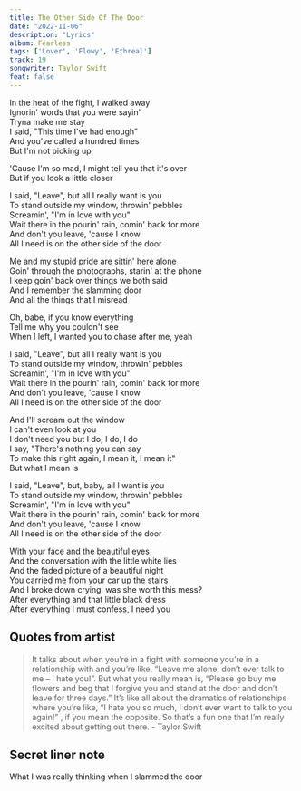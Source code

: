 ```yaml
---
title: The Other Side Of The Door
date: "2022-11-06"
description: "Lyrics"
album: Fearless
tags: ['Lover', 'Flowy', 'Ethreal']
track: 19
songwriter: Taylor Swift
feat: false
---
```

<p className="verse-one">
In the heat of the fight, I walked away <br />
Ignorin' words that you were sayin' <br />
Tryna make me stay <br />
I said, "This time I've had enough" <br />
And you've called a hundred times <br />
But I'm not picking up <br />
</p>
<p className="pre-chorus">
'Cause I'm so mad, I might tell you that it's over <br />
But if you look a little closer <br />
</p>
<p className="chorus">
I said, "Leave", but all I really want is you <br />
To stand outside my window, throwin' pebbles <br />
Screamin', "I'm in love with you" <br />
Wait there in the pourin' rain, comin' back for more <br />
And don't you leave, 'cause I know <br />
All I need is on the other side of the door <br />
</p>
<p className="verse-two">
Me and my stupid pride are sittin' here alone <br />
Goin' through the photographs, starin' at the phone <br />
I keep goin' back over things we both said <br />
And I remember the slamming door <br />
And all the things that I misread <br />
</p>
<p className="pre-chorus">
Oh, babe, if you know everything <br />
Tell me why you couldn't see <br />
When I left, I wanted you to chase after me, yeah <br />
</p>
<p className="chorus">
I said, "Leave", but all I really want is you <br />
To stand outside my window, throwin' pebbles <br />
Screamin', "I'm in love with you" <br />
Wait there in the pourin' rain, comin' back for more <br />
And don't you leave, 'cause I know <br />
All I need is on the other side of the door <br />
</p>
<p className="bridge">
And I'll scream out the window <br />
I can't even look at you <br />
I don't need you but I do, I do, I do <br />
I say, "There's nothing you can say <br />
To make this right again, I mean it, I mean it" <br />
But what I mean is <br />
</p>
<p className="chorus">
I said, "Leave", but, baby, all I want is you <br />
To stand outside my window, throwin' pebbles <br />
Screamin', "I'm in love with you" <br />
Wait there in the pourin' rain, comin' back for more <br />
And don't you leave, 'cause I know <br />
All I need is on the other side of the door <br />
</p>
<p className="outro">
With your face and the beautiful eyes <br />
And the conversation with the little white lies <br />
And the faded picture of a beautiful night <br />
You carried me from your car up the stairs <br />
And I broke down crying, was she worth this mess? <br />
After everything and that little black dress <br />
After everything I must confess, I need you <br />
</p>


## Quotes from artist
<blockquote>
It talks about when you’re in a fight with someone you’re in a relationship with and you’re like, “Leave me alone, don’t ever talk to me – I hate you!”. But what you really mean is, “Please go buy me flowers and beg that I forgive you and stand at the door and don’t leave for three days.” It’s like all about the dramatics of relationships where you’re like, “I hate you so much, I don’t ever want to talk to you again!” , if you mean the opposite. So that’s a fun one that I’m really excited about getting out there. - Taylor Swift
</blockquote>


## Secret liner note
What I was really thinking when I slammed the door